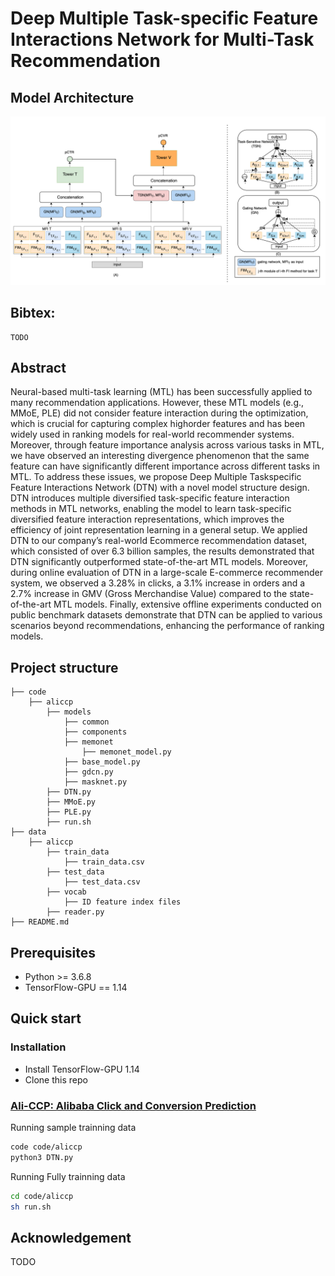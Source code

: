 # Deep Multiple Task-specific Feature Interactions Network for Multi-Task Recommendation

## Model Architecture
![hustlin_erd](./DTN_model.png)

## Bibtex:
```
TODO 
```

## Abstract 
Neural-based multi-task learning (MTL) has been successfully applied to many recommendation applications. However, these MTL
models (e.g., MMoE, PLE) did not consider feature interaction during the optimization, which is crucial for capturing complex highorder features and has been widely used in ranking models for real-world recommender systems. Moreover, through feature importance analysis across various tasks in MTL, we have observed an interesting divergence phenomenon that the same feature can
have significantly different importance across different tasks in MTL. To address these issues, we propose Deep Multiple Taskspecific Feature Interactions Network (DTN) with a novel model structure design. DTN introduces multiple diversified task-specific feature interaction methods in MTL networks, enabling the model to learn task-specific diversified feature interaction representations, which improves the efficiency of joint representation learning in a general setup. We applied DTN to our company’s real-world Ecommerce recommendation dataset, which consisted of over 6.3 billion samples, the results demonstrated that DTN significantly outperformed state-of-the-art MTL models. Moreover, during online evaluation of DTN in a large-scale E-commerce recommender system, we observed a 3.28% in clicks, a 3.1% increase in orders and a 2.7% increase in GMV (Gross Merchandise Value) compared to the state-of-the-art MTL models. Finally, extensive offline experiments conducted on public benchmark datasets demonstrate that DTN can be applied to various scenarios beyond recommendations, enhancing the performance of ranking models.

## Project structure
```
├── code
    ├── aliccp
        ├── models
            ├── common 
            ├── components 
            ├── memonet
                ├── memonet_model.py
            ├── base_model.py
            ├── gdcn.py 
            ├── masknet.py 
        ├── DTN.py
        ├── MMoE.py
        ├── PLE.py
        ├── run.sh
├── data 
    ├── aliccp
        ├── train_data
            ├── train_data.csv
        ├── test_data
            ├── test_data.csv
        ├── vocab
            ├── ID feature index files
        ├── reader.py
├── README.md
```

## Prerequisites

- Python >= 3.6.8
- TensorFlow-GPU == 1.14

## Quick start
### Installation

- Install TensorFlow-GPU 1.14
- Clone this repo

### [Ali-CCP: Alibaba Click and Conversion Prediction](https://tianchi.aliyun.com/dataset/dataDetail?dataId=408)
Running sample trainning data 
```bash 
code code/aliccp 
python3 DTN.py 
``` 

Running Fully trainning data 
```bash
cd code/aliccp
sh run.sh
```

## Acknowledgement

TODO 